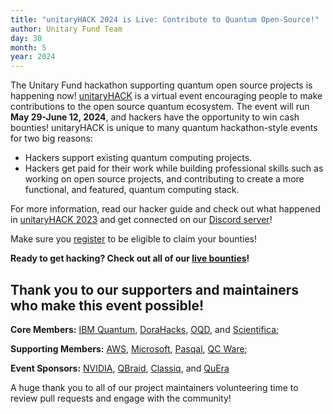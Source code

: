 ```yaml
---
title: "unitaryHACK 2024 is Live: Contribute to Quantum Open-Source!"
author: Unitary Fund Team
day: 30
month: 5
year: 2024
---
```


The Unitary Fund hackathon supporting quantum open source projects is happening now! [unitaryHACK](https://unitaryhack.dev/) is a virtual event encouraging people to make contributions to the open source quantum ecosystem. The event will run **May 29-June 12, 2024**, and hackers have the opportunity to win cash bounties! unitaryHACK is unique to many quantum hackathon-style events for two big reasons:

- Hackers support existing quantum computing projects. 
- Hackers get paid for their work while building professional skills such as working on open source projects, and contributing to create a more functional, and featured, quantum computing stack.

For more information, read our hacker guide and check out what happened in [unitaryHACK 2023](https://unitary.fund/posts/unitaryhack_wrap/) and get connected on our [Discord server](http://discord.unitary.fund)!

Make sure you [register](https://unitaryhack.dev/register/) to be eligible to claim your bounties!

**Ready to get hacking? Check out all of our [live bounties](https://unitaryhack.dev/bounties/)!**

## Thank you to our supporters and maintainers who make this event possible!  

**Core Members:** [IBM Quantum](https://www.ibm.com/quantum), [DoraHacks](https://dorahacks.io/), [OQD](https://openquantumdesign.org/), and [Scientifica](https://www.scientifica.vc/); 

**Supporting Members:** [AWS](https://aws.amazon.com/braket/), [Microsoft](https://www.microsoft.com/), [Pasqal](https://www.pasqal.com/), [QC Ware](https://www.qcware.com/);

**Event Sponsors:** [NVIDIA](https://www.nvidia.com/en-us/), [QBraid](https://www.qbraid.com/), [Classiq](https://www.classiq.io/), and [QuEra](https://www.quera.com/)

 A huge thank you to all of our project maintainers volunteering time to review pull requests and engage with the community!

